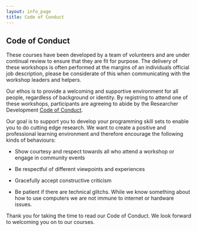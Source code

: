 ```yaml
---
layout: info_page
title: Code of Conduct
---
```


## Code of Conduct

These courses have been developed by a team of volunteers and are under continual review to ensure that they are fit for purpose. The delivery of these workshops is often performed at the margins of an individuals official job description, please be considerate of this when communicating with the workshop leaders and helpers. 
 
Our ethos is to provide a welcoming and supportive environment for all people, regardless of background or identity. By registring to attend one of these workshops,  participants are agreeing to abide by the Researcher Development [Code of Conduct](http://www.exeter.ac.uk/media/universityofexeter/doctoralcollege/researcherdevelopment/images/Code_of_conduct.pdf).

Our goal is to support you to develop your programming skill sets to enable you to do cutting edge research. We want to create a positive and professional learning environment and therefore encourage the following kinds of behaviours:

- Show courtesy and respect towards all who attend a workshop or engage in community events 

- Be respectful of different viewpoints and experiences

- Gracefully accept constructive criticism

- Be patient if there are technical glitchs. While we know something about how to use computers we are not immune to internet or hardware issues. 


Thank you for taking the time to read our Code of Conduct. We look forward to welcoming you on to our courses. 

